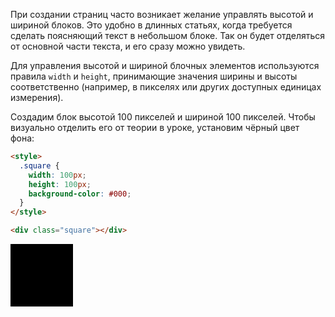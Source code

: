 При создании страниц часто возникает желание управлять высотой и шириной блоков. Это удобно в длинных статьях, когда требуется сделать поясняющий текст в небольшом блоке. Так он будет отделяться от основной части текста, и его сразу можно увидеть.

Для управления высотой и шириной блочных элементов используются правила `width` и `height`, принимающие значения ширины и высоты соответственно (например, в пикселях или других доступных единицах измерения).

Создадим блок высотой 100 пикселей и шириной 100 пикселей. Чтобы визуально отделить его от теории в уроке, установим чёрный цвет фона:

```html
<style>
  .square {
    width: 100px;
    height: 100px;
    background-color: #000;
  }
</style>

<div class="square"></div>
```

<div class="hexlet-basics-example my-3">
  <div style="width: 100px; height: 100px; background-color: #000;"></div>
</div>
